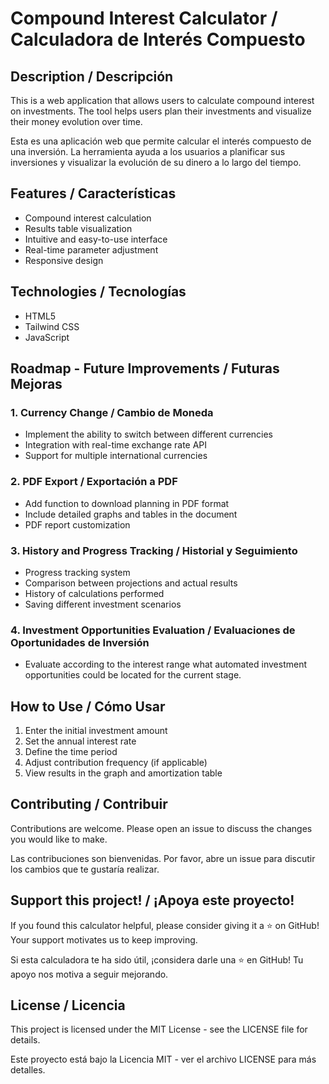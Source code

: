 # Compound Interest Calculator / Calculadora de Interés Compuesto

## Description / Descripción

This is a web application that allows users to calculate compound interest on investments. The tool helps users plan their investments and visualize their money evolution over time.

Esta es una aplicación web que permite calcular el interés compuesto de una inversión. La herramienta ayuda a los usuarios a planificar sus inversiones y visualizar la evolución de su dinero a lo largo del tiempo.

## Features / Características

- Compound interest calculation
- Results table visualization
- Intuitive and easy-to-use interface
- Real-time parameter adjustment
- Responsive design

## Technologies / Tecnologías

- HTML5
- Tailwind CSS
- JavaScript

## Roadmap - Future Improvements / Futuras Mejoras

### 1. Currency Change / Cambio de Moneda
- Implement the ability to switch between different currencies
- Integration with real-time exchange rate API
- Support for multiple international currencies

### 2. PDF Export / Exportación a PDF
- Add function to download planning in PDF format
- Include detailed graphs and tables in the document
- PDF report customization

### 3. History and Progress Tracking / Historial y Seguimiento
- Progress tracking system
- Comparison between projections and actual results
- History of calculations performed
- Saving different investment scenarios

### 4. Investment Opportunities Evaluation / Evaluaciones de Oportunidades de Inversión
- Evaluate according to the interest range what automated investment opportunities could be located for the current stage.

## How to Use / Cómo Usar

1. Enter the initial investment amount
2. Set the annual interest rate
3. Define the time period
4. Adjust contribution frequency (if applicable)
5. View results in the graph and amortization table

## Contributing / Contribuir

Contributions are welcome. Please open an issue to discuss the changes you would like to make.

Las contribuciones son bienvenidas. Por favor, abre un issue para discutir los cambios que te gustaría realizar.

## Support this project! / ¡Apoya este proyecto!

If you found this calculator helpful, please consider giving it a ⭐️ on GitHub! Your support motivates us to keep improving.

Si esta calculadora te ha sido útil, ¡considera darle una ⭐️ en GitHub! Tu apoyo nos motiva a seguir mejorando.

## License / Licencia

This project is licensed under the MIT License - see the LICENSE file for details.

Este proyecto está bajo la Licencia MIT - ver el archivo LICENSE para más detalles. 
